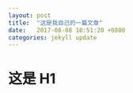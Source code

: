 ```yaml
---
layout: post
title:  "这是我自己的一篇文章"
date:   2017-08-08 10:51:20 +0800
categories: jekyll update
---
```


# 这是 H1